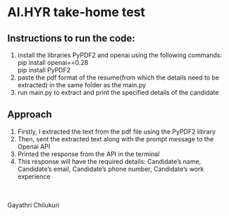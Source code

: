 # AI.HYR take-home test

## Instructions to run the code: <br>
1. install the libraries PyPDF2 and openai using the following commands: <br>
pip install openai==0.28<br>
pip install PyPDF2<br>
2. paste the pdf format of the resume(from which the details need to be extracted) in the same folder as the main.py<br>
3. run main.py to extract and print the specified details of the candidate<br>

## Approach<br>
1. Firstly, I extracted the text from the pdf file using the PyPDF2 library <br>
2. Then, sent the extracted text along with the prompt message to the Openai API <br>
3. Printed the response from the API in the terminal <br>
4. This response will have the required details: Candidate’s name, Candidate’s email, Candidate’s phone number, Candidate’s work experience
<br><br><br>

Gayathri Chilukuri
